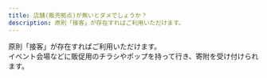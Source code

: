 ```yaml
---
title: 店舗(販売拠点)が無いとダメでしょうか？
description: 原則「接客」が存在すればご利用いただけます。
---
```


原則「接客」が存在すればご利用いただけます。  
イベント会場などに販促用のチラシやポップを持って行き、寄附を受け付けられます。 


 